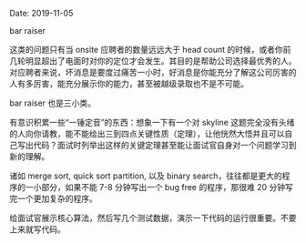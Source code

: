 Date: 2019-11-05

bar raiser

这类的问题只有当 onsite 应聘者的数量远远大于 head count 的时候，或者你前几轮明显超出了电面时对你的定位才会发生。其目的是帮助公司选择最优秀的人。对应聘者来说，坏消息是要度过痛苦一小时，好消息是你能充分了解这公司厉害的人有多厉害，能充分展示你的能力，甚至被越级录取也不是不可能。

bar raiser 也是三小类。 

有意识积累一些“一锤定音”的东西：想象一下有一个对 skyline 这题完全没有头绪的人向你请教，能不能给出三到四点关键性质（定理），让他恍然大悟并且可以自己写出代码？面试时列举出这样的关键定理甚至能让面试官自身对一个问题学习到新的理解。

诸如 merge sort, quick sort partition, 以及 binary search，往往都是更大的程序的一小部分，如果不能 7-8 分钟写出一个 bug free 的程序，那很难 20 分钟写完一个更加复杂的程序。

给面试官展示核心算法，然后写几个测试数据，演示一下代码的运行很重要。不要上来就写代码。
